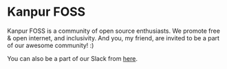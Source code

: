 # Kanpur FOSS

Kanpur FOSS is a community of open source enthusiasts. We promote free & open internet, and inclusivity. And you, my friend, are invited to be a part of our awesome community! :)

You can also be a part of our Slack from [here](http://wpkanpur.herokuapp.com/).
